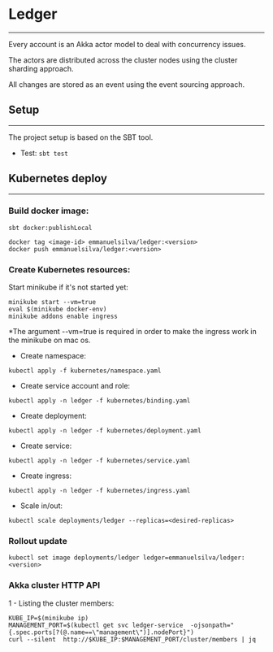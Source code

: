 # Ledger
* * *

Every account is an Akka actor model to deal with concurrency issues.

The actors are distributed across the cluster nodes using the cluster sharding approach.

All changes are stored as an event using the event sourcing approach.

## Setup
* * *

The project setup is based on the SBT tool.

- Test: `sbt test`

## Kubernetes deploy 
* * *

### Build docker image:

```shell
sbt docker:publishLocal

docker tag <image-id> emmanuelsilva/ledger:<version>
docker push emmanuelsilva/ledger:<version>
```

### Create Kubernetes resources:

Start minikube if it's not started yet:

```shell
minikube start --vm=true
eval $(minikube docker-env)
minikube addons enable ingress
```

*The argument --vm=true is required in order to make the ingress work in the minikube on mac os.

- Create namespace:
```shell
kubectl apply -f kubernetes/namespace.yaml
```

- Create service account and role:
```shell
kubectl apply -n ledger -f kubernetes/binding.yaml
```

- Create deployment:
```shell
kubectl apply -n ledger -f kubernetes/deployment.yaml
```

- Create service:
```shell
kubectl apply -n ledger -f kubernetes/service.yaml
```
- Create ingress:

```shell
kubectl apply -n ledger -f kubernetes/ingress.yaml
```

- Scale in/out:
```shell
kubectl scale deployments/ledger --replicas=<desired-replicas>
```

### Rollout update
```shell
kubectl set image deployments/ledger ledger=emmanuelsilva/ledger:<version>
```

### Akka cluster HTTP API

1 - Listing the cluster members:
```shell
KUBE_IP=$(minikube ip)
MANAGEMENT_PORT=$(kubectl get svc ledger-service  -ojsonpath="{.spec.ports[?(@.name==\"management\")].nodePort}")
curl --silent  http://$KUBE_IP:$MANAGEMENT_PORT/cluster/members | jq
```
